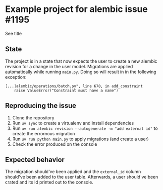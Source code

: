 # Example project for alembic issue #1195

See title

## State

The project is in a state that now expects the user to create a new alembic revision for a change in the user model.
Migrations are applied automatically while running `main.py`. Doing so will result in in the following exception:

```plain
[...]alembic/operations/batch.py", line 670, in add_constraint
    raise ValueError("Constraint must have a name")
```

## Reproducing the issue

1. Clone the repository
2. Run `uv sync` to create a virtualenv and install dependencies
3. Run `uv run alembic revision --autogenerate -m "add external id"` to create the errornous migration
4. Run `uv run python main.py` to apply migrations (and create a user)
5. Check the error produced on the console

## Expected behavior

The migration should've been applied and the `external_id` column should've been added to the user table. Afterwards,
a user should've been crated and its Id printed out to the console.
